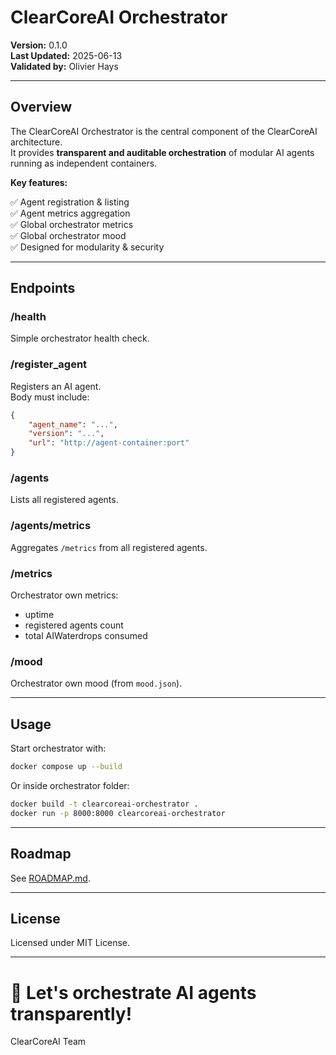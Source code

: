 
# ClearCoreAI Orchestrator

**Version:** 0.1.0  
**Last Updated:** 2025-06-13  
**Validated by:** Olivier Hays  

---

## Overview

The ClearCoreAI Orchestrator is the central component of the ClearCoreAI architecture.  
It provides **transparent and auditable orchestration** of modular AI agents running as independent containers.

**Key features:**

✅ Agent registration & listing  
✅ Agent metrics aggregation  
✅ Global orchestrator metrics  
✅ Global orchestrator mood  
✅ Designed for modularity & security  

---

## Endpoints

### /health

Simple orchestrator health check.

### /register_agent

Registers an AI agent.  
Body must include:

```json
{
    "agent_name": "...",
    "version": "...",
    "url": "http://agent-container:port"
}
```

### /agents

Lists all registered agents.

### /agents/metrics

Aggregates `/metrics` from all registered agents.

### /metrics

Orchestrator own metrics:

- uptime
- registered agents count
- total AIWaterdrops consumed

### /mood

Orchestrator own mood (from `mood.json`).

---

## Usage

Start orchestrator with:

```bash
docker compose up --build
```

Or inside orchestrator folder:

```bash
docker build -t clearcoreai-orchestrator .
docker run -p 8000:8000 clearcoreai-orchestrator
```

---

## Roadmap

See [ROADMAP.md](ROADMAP.md).

---

## License

Licensed under MIT License.

---

# 🚀 Let's orchestrate AI agents transparently!  
ClearCoreAI Team
